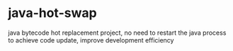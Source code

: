 # java-hot-swap
java bytecode hot replacement project, no need to restart the java process to achieve code update, improve development efficiency
